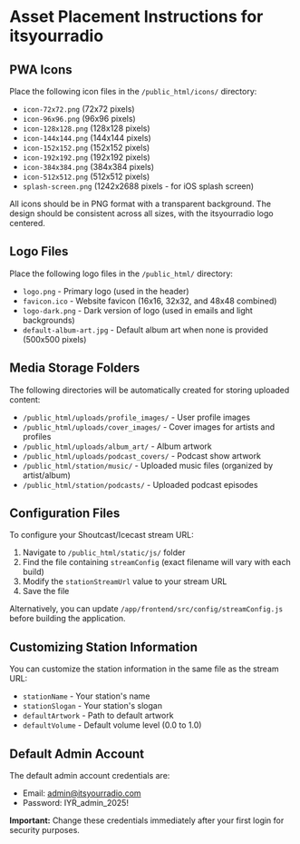 # Asset Placement Instructions for itsyourradio

## PWA Icons

Place the following icon files in the `/public_html/icons/` directory:

- `icon-72x72.png` (72x72 pixels)
- `icon-96x96.png` (96x96 pixels)
- `icon-128x128.png` (128x128 pixels)
- `icon-144x144.png` (144x144 pixels)
- `icon-152x152.png` (152x152 pixels)
- `icon-192x192.png` (192x192 pixels)
- `icon-384x384.png` (384x384 pixels)
- `icon-512x512.png` (512x512 pixels)
- `splash-screen.png` (1242x2688 pixels - for iOS splash screen)

All icons should be in PNG format with a transparent background. The design should be consistent across all sizes, with the itsyourradio logo centered.

## Logo Files

Place the following logo files in the `/public_html/` directory:

- `logo.png` - Primary logo (used in the header)
- `favicon.ico` - Website favicon (16x16, 32x32, and 48x48 combined)
- `logo-dark.png` - Dark version of logo (used in emails and light backgrounds)
- `default-album-art.jpg` - Default album art when none is provided (500x500 pixels)

## Media Storage Folders

The following directories will be automatically created for storing uploaded content:

- `/public_html/uploads/profile_images/` - User profile images
- `/public_html/uploads/cover_images/` - Cover images for artists and profiles
- `/public_html/uploads/album_art/` - Album artwork
- `/public_html/uploads/podcast_covers/` - Podcast show artwork
- `/public_html/station/music/` - Uploaded music files (organized by artist/album)
- `/public_html/station/podcasts/` - Uploaded podcast episodes

## Configuration Files

To configure your Shoutcast/Icecast stream URL:

1. Navigate to `/public_html/static/js/` folder
2. Find the file containing `streamConfig` (exact filename will vary with each build)
3. Modify the `stationStreamUrl` value to your stream URL
4. Save the file

Alternatively, you can update `/app/frontend/src/config/streamConfig.js` before building the application.

## Customizing Station Information

You can customize the station information in the same file as the stream URL:

- `stationName` - Your station's name
- `stationSlogan` - Your station's slogan
- `defaultArtwork` - Path to default artwork
- `defaultVolume` - Default volume level (0.0 to 1.0)

## Default Admin Account

The default admin account credentials are:

- Email: admin@itsyourradio.com
- Password: IYR_admin_2025!

**Important:** Change these credentials immediately after your first login for security purposes.

